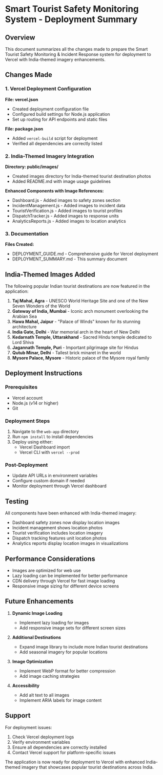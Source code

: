 # Smart Tourist Safety Monitoring System - Deployment Summary

## Overview

This document summarizes all the changes made to prepare the Smart Tourist Safety Monitoring & Incident Response system for deployment to Vercel with India-themed imagery enhancements.

## Changes Made

### 1. Vercel Deployment Configuration

**File: vercel.json**
- Created deployment configuration file
- Configured build settings for Node.js application
- Set up routing for API endpoints and static files

**File: package.json**
- Added `vercel-build` script for deployment
- Verified all dependencies are correctly listed

### 2. India-Themed Imagery Integration

**Directory: public/images/**
- Created images directory for India-themed tourist destination photos
- Added README.md with image usage guidelines

**Enhanced Components with Image References:**
- Dashboard.js - Added images to safety zones section
- IncidentManagement.js - Added images to incident data
- TouristVerification.js - Added images to tourist profiles
- DispatchTracker.js - Added images to response units
- AnalyticsReports.js - Added images to location analytics

### 3. Documentation

**Files Created:**
- DEPLOYMENT_GUIDE.md - Comprehensive guide for Vercel deployment
- DEPLOYMENT_SUMMARY.md - This summary document

## India-Themed Images Added

The following popular Indian tourist destinations are now featured in the application:

1. **Taj Mahal, Agra** - UNESCO World Heritage Site and one of the New Seven Wonders of the World
2. **Gateway of India, Mumbai** - Iconic arch monument overlooking the Arabian Sea
3. **Hawa Mahal, Jaipur** - "Palace of Winds" known for its stunning architecture
4. **India Gate, Delhi** - War memorial arch in the heart of New Delhi
5. **Kedarnath Temple, Uttarakhand** - Sacred Hindu temple dedicated to Lord Shiva
6. **Jagannath Temple, Puri** - Important pilgrimage site for Hindus
7. **Qutub Minar, Delhi** - Tallest brick minaret in the world
8. **Mysore Palace, Mysore** - Historic palace of the Mysore royal family

## Deployment Instructions

### Prerequisites
- Vercel account
- Node.js (v14 or higher)
- Git

### Deployment Steps
1. Navigate to the `web-app` directory
2. Run `npm install` to install dependencies
3. Deploy using either:
   - Vercel Dashboard import
   - Vercel CLI with `vercel --prod`

### Post-Deployment
- Update API URLs in environment variables
- Configure custom domain if needed
- Monitor deployment through Vercel dashboard

## Testing

All components have been enhanced with India-themed imagery:
- Dashboard safety zones now display location images
- Incident management shows location photos
- Tourist verification includes location imagery
- Dispatch tracking features unit location photos
- Analytics reports display location images in visualizations

## Performance Considerations

- Images are optimized for web use
- Lazy loading can be implemented for better performance
- CDN delivery through Vercel for fast image loading
- Responsive image sizing for different device screens

## Future Enhancements

1. **Dynamic Image Loading**
   - Implement lazy loading for images
   - Add responsive image sets for different screen sizes

2. **Additional Destinations**
   - Expand image library to include more Indian tourist destinations
   - Add seasonal imagery for popular locations

3. **Image Optimization**
   - Implement WebP format for better compression
   - Add image caching strategies

4. **Accessibility**
   - Add alt text to all images
   - Implement ARIA labels for image content

## Support

For deployment issues:
1. Check Vercel deployment logs
2. Verify environment variables
3. Ensure all dependencies are correctly installed
4. Contact Vercel support for platform-specific issues

The application is now ready for deployment to Vercel with enhanced India-themed imagery that showcases popular tourist destinations across India.